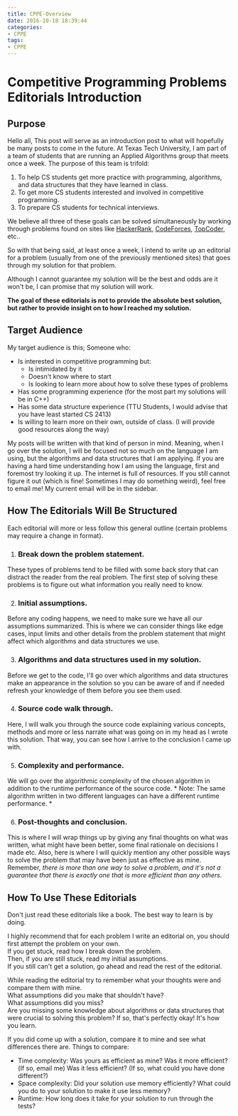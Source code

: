 ```yaml
---
title: CPPE-Overview
date: 2016-10-18 18:39:44
categories:
- CPPE
tags:
- CPPE
---
```


# Competitive Programming Problems Editorials Introduction

## Purpose

Hello all,
This post will serve as an introduction post to what will hopefully be many posts to come in the future.
At Texas Tech University, I am part of a team of students that are running an Applied Algorithms group that meets once a week.
The purpose of this team is trifold:
1. To help CS students get more practice with programming, algorithms, and data structures that they have learned in class.
2. To get more CS students interested and involved in competitive programming.
3. To prepare CS students for technical interviews.

We believe all three of these goals can be solved simultaneously by working through problems found on sites like [HackerRank](https://www.hackerrank.com), [CodeForces](http://codeforces.com), [TopCoder](https://www.topcoder.com), etc..

So with that being said, at least once a week, I intend to write up an editorial for a problem (usually from one of the previously mentioned sites) that goes through my solution for that problem.

Although I cannot guarantee my solution will be the best and odds are it won't be, I can promise that my solution will work.

**The goal of these editorials is not to provide the absolute best solution, but rather to provide insight on to how I reached my solution.**
<!-- more --> 
## Target Audience

My target audience is this; Someone who:
- Is interested in competitive programming but:
  - Is intimidated by it
  - Doesn't know where to start
  - Is looking to learn more about how to solve these types of problems
- Has some programming experience (for the most part my solutions will be in C++)
- Has some data structure experience (TTU Students, I would advise that you have least started CS 2413)
- Is willing to learn more on their own, outside of class. (I will provide good resources along the way)

My posts will be written with that kind of person in mind. Meaning, when I go over the solution, I will be focused not so much on the language I am using, but the algorithms and data structures that I am applying. If you are having a hard time understanding how I am using the language, first and foremost try looking it up. The internet is full of resources. If you still cannot figure it out (which is fine! Sometimes I may do something weird), feel free to email me! My current email will be in the sidebar.

## How The Editorials Will Be Structured
Each editorial will more or less follow this general outline (certain problems may require a change in format).

1. ### Break down the problem statement.  
These types of problems tend to be filled with some back story that can distract the reader from the real problem. The first step of solving these problems is to figure out what information you really need to know.

2. ### Initial assumptions.  
Before any coding happens, we need to make sure we have all our assumptions summarized. This is where we can consider things like edge cases, input limits and other details from the problem statement that might affect which algorithms and data structures we use.

3. ### Algorithms and data structures used in my solution.  
Before we get to the code, I'll go over which algorithms and data structures make an appearance in the solution so you can be aware of and if needed refresh your knowledge of them before you see them used.

4. ### Source code walk through.  
Here, I will walk you through the source code explaining various concepts, methods and more or less narrate what was going on in my head as I wrote this solution. That way, you can see how I arrive to the conclusion I came up with.

5. ### Complexity and performance.  
We will go over the algorithmic complexity of the chosen algorithm in addition to the runtime performance of the source code. * Note: The same algorithm written in two different languages can have a different runtime performance. *

6.  ### Post-thoughts and conclusion.  
This is where I will wrap things up by giving any final thoughts on what was written, what might have been better, some final rationale on decisions I made etc. Also, here is where I will quickly mention any other possible ways to solve the problem that may have been just as effective as mine. Remember, *there is more than one way to solve a problem, and it's not a guarantee that there is exactly one that is more efficient than any others.*

## How To Use These Editorials
Don't just read these editorials like a book. The best way to learn is by doing.

I highly recommend that for each problem  I write an editorial on, you should first attempt the problem on your own.  
If you get stuck, read how I break down the problem.  
Then, if you are still stuck, read my initial assumptions.  
If you still can't get a solution, go ahead and read the rest of the editorial.

 While reading the editorial try to remember what your thoughts were and compare them with mine.  
  What assumptions did you make that shouldn't have?  
  What assumptions did you miss?  
  Are you missing some knowledge about algorithms or data structures that were crucial to solving this problem? If so, that's perfectly okay! It's how you learn.

If you did come up with a solution, compare it to mine and see what differences there are.
Things to compare:
- Time complexity: Was yours as efficient as mine? Was it more efficient?(If so, email me) Was it less efficient? (If so, what could you have done different?)
- Space complexity: Did your solution use memory efficiently? What could you do to your solution to make it use less memory?
- Runtime: How long does it take for your solution to run through the tests?  

